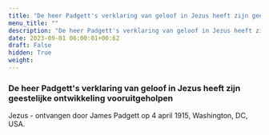 ```yaml
---
title: "De heer Padgett's verklaring van geloof in Jezus heeft zijn geestelijke ontwikkeling vooruitgeholpen"
menu_title: ""
description: "De heer Padgett's verklaring van geloof in Jezus heeft zijn geestelijke ontwikkeling vooruitgeholpen"
date: 2023-09-01 06:00:01+00:62
draft: False
hidden: True
weight:
---
```

### De heer Padgett's verklaring van geloof in Jezus heeft zijn geestelijke ontwikkeling vooruitgeholpen

Jezus - ontvangen door James Padgett op 4 april 1915, Washington, DC, USA.
